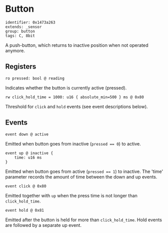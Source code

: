 # Button

    identifier: 0x1473a263
    extends: _sensor
    group: button
    tags: C, 8bit

A push-button, which returns to inactive position when not operated anymore.

## Registers

    ro pressed: bool @ reading

Indicates whether the button is currently active (pressed).

    rw click_hold_time = 1000: u16 { absolute_min=500 } ms @ 0x80

Threshold for `click` and `hold` events (see event descriptions below).

## Events

    event down @ active

Emitted when button goes from inactive (`pressed == 0`) to active.

    event up @ inactive { 
        time: u16 ms 
    } 

Emitted when button goes from active (`pressed == 1`) to inactive. The 'time' parameter 
records the amount of time between the down and up events.

    event click @ 0x80

Emitted together with `up` when the press time is not longer than `click_hold_time`.

    event hold @ 0x81

Emitted after the button is held for more than `click_hold_time`. Hold events are followed by a separate up event.
